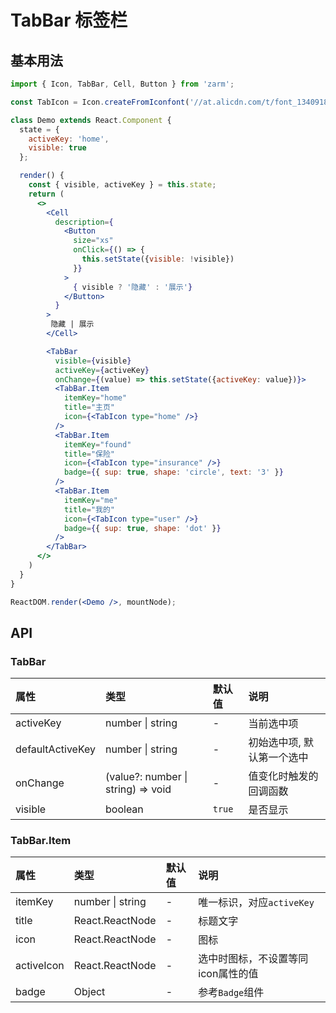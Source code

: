 # TabBar 标签栏



## 基本用法
```jsx
import { Icon, TabBar, Cell, Button } from 'zarm';

const TabIcon = Icon.createFromIconfont('//at.alicdn.com/t/font_1340918_4p9b5skcr79.js');

class Demo extends React.Component {
  state = {
    activeKey: 'home',
    visible: true
  };

  render() {
    const { visible, activeKey } = this.state;
    return (
      <>
        <Cell
          description={
            <Button
              size="xs"
              onClick={() => {
                this.setState({visible: !visible})
              }}
            >
              { visible ? '隐藏' : '展示'}
            </Button>
          }
        >
         隐藏 | 展示
        </Cell>

        <TabBar
          visible={visible}
          activeKey={activeKey}
          onChange={(value) => this.setState({activeKey: value})}>
          <TabBar.Item
            itemKey="home"
            title="主页"
            icon={<TabIcon type="home" />}
          />
          <TabBar.Item
            itemKey="found"
            title="保险"
            icon={<TabIcon type="insurance" />}
            badge={{ sup: true, shape: 'circle', text: '3' }}
          />
          <TabBar.Item
            itemKey="me"
            title="我的"
            icon={<TabIcon type="user" />}
            badge={{ sup: true, shape: 'dot' }}
          />
        </TabBar>
      </>  
    )
  }
}

ReactDOM.render(<Demo />, mountNode);
```



## API

### TabBar

| 属性 | 类型 | 默认值 | 说明 |
| :--- | :--- | :--- | :--- |
| activeKey | number \| string | - | 当前选中项 |
| defaultActiveKey | number \| string | - | 初始选中项, 默认第一个选中 |
| onChange | (value?: number \| string) => void | - | 值变化时触发的回调函数 |
| visible | boolean | `true` | 是否显示 |


### TabBar.Item

| 属性 | 类型 | 默认值 | 说明 |
| :--- | :--- | :--- | :--- |
| itemKey | number \| string | - | 唯一标识，对应`activeKey` |
| title | React.ReactNode | - | 标题文字 |
| icon | React.ReactNode | - | 图标 |
| activeIcon | React.ReactNode | - | 选中时图标，不设置等同icon属性的值 |
| badge | Object | - | 参考`Badge`组件 |